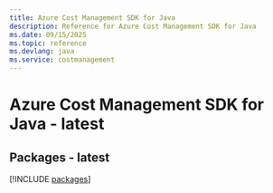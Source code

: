 ```yaml
---
title: Azure Cost Management SDK for Java
description: Reference for Azure Cost Management SDK for Java
ms.date: 09/15/2025
ms.topic: reference
ms.devlang: java
ms.service: costmanagement
---
```

# Azure Cost Management SDK for Java - latest
## Packages - latest
[!INCLUDE [packages](cost-management-index.md)]